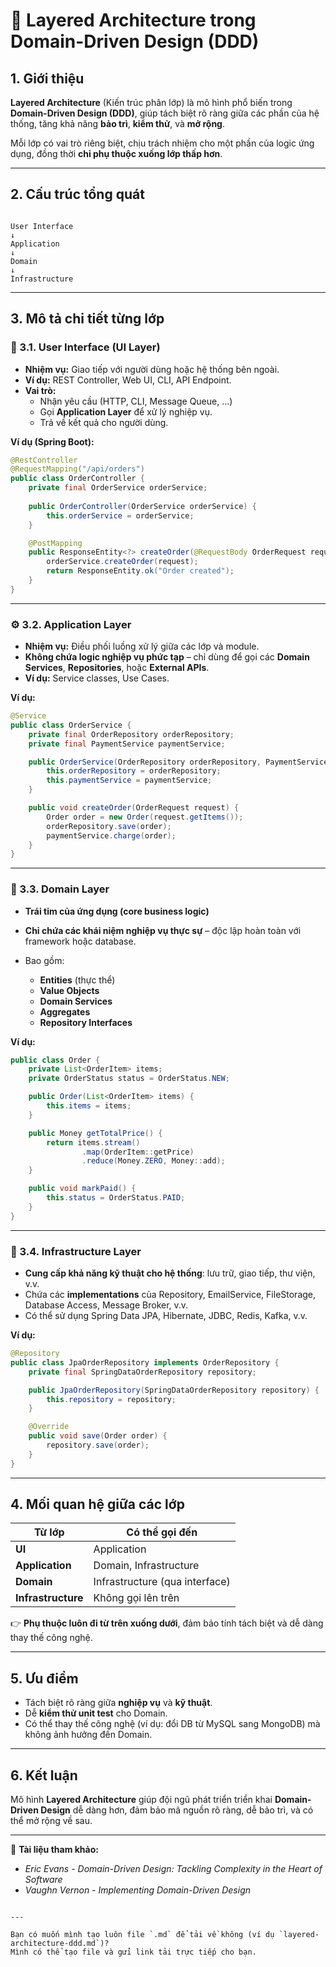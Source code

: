
# 🧱 Layered Architecture trong Domain-Driven Design (DDD)

## 1. Giới thiệu

**Layered Architecture** (Kiến trúc phân lớp) là mô hình phổ biến trong **Domain-Driven Design (DDD)**, giúp tách biệt
rõ ràng giữa các phần của hệ thống, tăng khả năng **bảo trì**, **kiểm thử**, và **mở rộng**.

Mỗi lớp có vai trò riêng biệt, chịu trách nhiệm cho một phần của logic ứng dụng, đồng thời **chỉ phụ thuộc xuống lớp
thấp hơn**.

---

## 2. Cấu trúc tổng quát

```

User Interface
↓
Application
↓
Domain
↓
Infrastructure

````

---

## 3. Mô tả chi tiết từng lớp

### 🧩 3.1. User Interface (UI Layer)

- **Nhiệm vụ:** Giao tiếp với người dùng hoặc hệ thống bên ngoài.  
- **Ví dụ:** REST Controller, Web UI, CLI, API Endpoint.  
- **Vai trò:**  
  - Nhận yêu cầu (HTTP, CLI, Message Queue, …)
  - Gọi **Application Layer** để xử lý nghiệp vụ.
  - Trả về kết quả cho người dùng.

**Ví dụ (Spring Boot):**
```java
@RestController
@RequestMapping("/api/orders")
public class OrderController {
    private final OrderService orderService;
    
    public OrderController(OrderService orderService) {
        this.orderService = orderService;
    }

    @PostMapping
    public ResponseEntity<?> createOrder(@RequestBody OrderRequest request) {
        orderService.createOrder(request);
        return ResponseEntity.ok("Order created");
    }
}
````

---

### ⚙️ 3.2. Application Layer

* **Nhiệm vụ:** Điều phối luồng xử lý giữa các lớp và module.
* **Không chứa logic nghiệp vụ phức tạp** – chỉ dùng để gọi các **Domain Services**, **Repositories**, hoặc **External APIs**.
* **Ví dụ:** Service classes, Use Cases.

**Ví dụ:**

```java
@Service
public class OrderService {
    private final OrderRepository orderRepository;
    private final PaymentService paymentService;

    public OrderService(OrderRepository orderRepository, PaymentService paymentService) {
        this.orderRepository = orderRepository;
        this.paymentService = paymentService;
    }

    public void createOrder(OrderRequest request) {
        Order order = new Order(request.getItems());
        orderRepository.save(order);
        paymentService.charge(order);
    }
}
```

---

### 🧠 3.3. Domain Layer

* **Trái tim của ứng dụng (core business logic)**
* **Chỉ chứa các khái niệm nghiệp vụ thực sự** – độc lập hoàn toàn với framework hoặc database.
* Bao gồm:

    * **Entities** (thực thể)
    * **Value Objects**
    * **Domain Services**
    * **Aggregates**
    * **Repository Interfaces**

**Ví dụ:**

```java
public class Order {
    private List<OrderItem> items;
    private OrderStatus status = OrderStatus.NEW;

    public Order(List<OrderItem> items) {
        this.items = items;
    }

    public Money getTotalPrice() {
        return items.stream()
                .map(OrderItem::getPrice)
                .reduce(Money.ZERO, Money::add);
    }

    public void markPaid() {
        this.status = OrderStatus.PAID;
    }
}
```

---

### 🧰 3.4. Infrastructure Layer

* **Cung cấp khả năng kỹ thuật cho hệ thống**: lưu trữ, giao tiếp, thư viện, v.v.
* Chứa các **implementations** của Repository, EmailService, FileStorage, Database Access, Message Broker, v.v.
* Có thể sử dụng Spring Data JPA, Hibernate, JDBC, Redis, Kafka, v.v.

**Ví dụ:**

```java
@Repository
public class JpaOrderRepository implements OrderRepository {
    private final SpringDataOrderRepository repository;

    public JpaOrderRepository(SpringDataOrderRepository repository) {
        this.repository = repository;
    }

    @Override
    public void save(Order order) {
        repository.save(order);
    }
}
```

---

## 4. Mối quan hệ giữa các lớp

| Từ lớp             | Có thể gọi đến                 |
| ------------------ | ------------------------------ |
| **UI**             | Application                    |
| **Application**    | Domain, Infrastructure         |
| **Domain**         | Infrastructure (qua interface) |
| **Infrastructure** | Không gọi lên trên             |

👉 **Phụ thuộc luôn đi từ trên xuống dưới**, đảm bảo tính tách biệt và dễ dàng thay thế công nghệ.

---

## 5. Ưu điểm

* Tách biệt rõ ràng giữa **nghiệp vụ** và **kỹ thuật**.
* Dễ **kiểm thử unit test** cho Domain.
* Có thể thay thế công nghệ (ví dụ: đổi DB từ MySQL sang MongoDB) mà không ảnh hưởng đến Domain.

---

## 6. Kết luận

Mô hình **Layered Architecture** giúp đội ngũ phát triển triển khai **Domain-Driven Design** dễ dàng hơn, đảm bảo mã nguồn rõ ràng, dễ bảo trì, và có thể mở rộng về sau.

---

📘 **Tài liệu tham khảo:**

* *Eric Evans - Domain-Driven Design: Tackling Complexity in the Heart of Software*
* *Vaughn Vernon - Implementing Domain-Driven Design*

```

---

Bạn có muốn mình tạo luôn file `.md` để tải về không (ví dụ `layered-architecture-ddd.md`)?  
Mình có thể tạo file và gửi link tải trực tiếp cho bạn.
```
